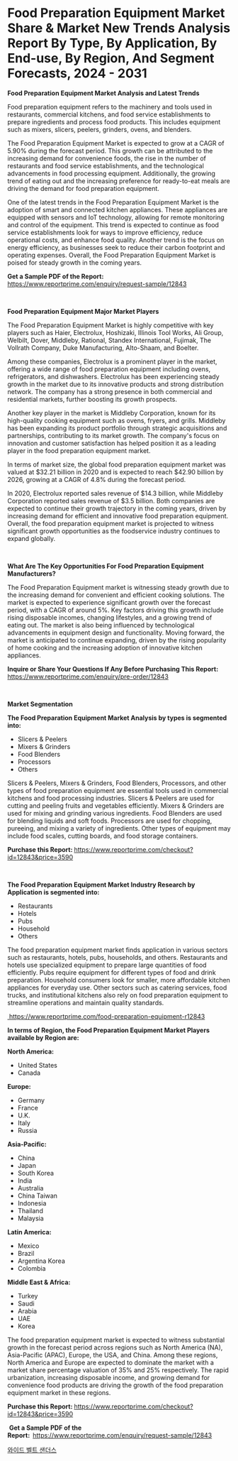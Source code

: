 <p><h1>Food Preparation Equipment Market Share & Market New Trends Analysis Report By Type, By Application, By End-use, By Region, And Segment Forecasts, 2024 - 2031</h1></p><p><strong>Food Preparation Equipment Market Analysis and Latest Trends</strong></p>
<p><p>Food preparation equipment refers to the machinery and tools used in restaurants, commercial kitchens, and food service establishments to prepare ingredients and process food products. This includes equipment such as mixers, slicers, peelers, grinders, ovens, and blenders.</p><p>The Food Preparation Equipment Market is expected to grow at a CAGR of 5.90% during the forecast period. This growth can be attributed to the increasing demand for convenience foods, the rise in the number of restaurants and food service establishments, and the technological advancements in food processing equipment. Additionally, the growing trend of eating out and the increasing preference for ready-to-eat meals are driving the demand for food preparation equipment.</p><p>One of the latest trends in the Food Preparation Equipment Market is the adoption of smart and connected kitchen appliances. These appliances are equipped with sensors and IoT technology, allowing for remote monitoring and control of the equipment. This trend is expected to continue as food service establishments look for ways to improve efficiency, reduce operational costs, and enhance food quality. Another trend is the focus on energy efficiency, as businesses seek to reduce their carbon footprint and operating expenses. Overall, the Food Preparation Equipment Market is poised for steady growth in the coming years.</p></p>
<p><strong>Get a Sample PDF of the Report:&nbsp;</strong> <a href="https://www.reportprime.com/enquiry/request-sample/12843">https://www.reportprime.com/enquiry/request-sample/12843</a></p>
<p>&nbsp;</p>
<p><strong>Food Preparation Equipment Major Market Players</strong></p>
<p><p>The Food Preparation Equipment Market is highly competitive with key players such as Haier, Electrolux, Hoshizaki, Illinois Tool Works, Ali Group, Welbilt, Dover, Middleby, Rational, Standex International, Fujimak, The Vollrath Company, Duke Manufacturing, Alto-Shaam, and Boelter. </p><p>Among these companies, Electrolux is a prominent player in the market, offering a wide range of food preparation equipment including ovens, refrigerators, and dishwashers. Electrolux has been experiencing steady growth in the market due to its innovative products and strong distribution network. The company has a strong presence in both commercial and residential markets, further boosting its growth prospects. </p><p>Another key player in the market is Middleby Corporation, known for its high-quality cooking equipment such as ovens, fryers, and grills. Middleby has been expanding its product portfolio through strategic acquisitions and partnerships, contributing to its market growth. The company's focus on innovation and customer satisfaction has helped position it as a leading player in the food preparation equipment market. </p><p>In terms of market size, the global food preparation equipment market was valued at $32.21 billion in 2020 and is expected to reach $42.90 billion by 2026, growing at a CAGR of 4.8% during the forecast period. </p><p>In 2020, Electrolux reported sales revenue of $14.3 billion, while Middleby Corporation reported sales revenue of $3.5 billion. Both companies are expected to continue their growth trajectory in the coming years, driven by increasing demand for efficient and innovative food preparation equipment. Overall, the food preparation equipment market is projected to witness significant growth opportunities as the foodservice industry continues to expand globally.</p></p>
<p>&nbsp;</p>
<p><strong>What Are The Key Opportunities For Food Preparation Equipment Manufacturers?</strong></p>
<p><p>The Food Preparation Equipment market is witnessing steady growth due to the increasing demand for convenient and efficient cooking solutions. The market is expected to experience significant growth over the forecast period, with a CAGR of around 5%. Key factors driving this growth include rising disposable incomes, changing lifestyles, and a growing trend of eating out. The market is also being influenced by technological advancements in equipment design and functionality. Moving forward, the market is anticipated to continue expanding, driven by the rising popularity of home cooking and the increasing adoption of innovative kitchen appliances.</p></p>
<p><strong>Inquire or Share Your Questions If Any Before Purchasing This Report:</strong> <a href="https://www.reportprime.com/enquiry/pre-order/12843">https://www.reportprime.com/enquiry/pre-order/12843</a></p>
<p>&nbsp;</p>
<p><strong>Market Segmentation</strong></p>
<p><strong>The Food Preparation Equipment Market Analysis by types is segmented into:</strong></p>
<p><ul><li>Slicers & Peelers</li><li>Mixers & Grinders</li><li>Food Blenders</li><li>Processors</li><li>Others</li></ul></p>
<p><p>Slicers & Peelers, Mixers & Grinders, Food Blenders, Processors, and other types of food preparation equipment are essential tools used in commercial kitchens and food processing industries. Slicers & Peelers are used for cutting and peeling fruits and vegetables efficiently. Mixers & Grinders are used for mixing and grinding various ingredients. Food Blenders are used for blending liquids and soft foods. Processors are used for chopping, pureeing, and mixing a variety of ingredients. Other types of equipment may include food scales, cutting boards, and food storage containers.</p></p>
<p><strong>Purchase this Report:&nbsp;</strong><a href="https://www.reportprime.com/checkout?id=12843&price=3590">https://www.reportprime.com/checkout?id=12843&price=3590</a></p>
<p>&nbsp;</p>
<p><strong>The Food Preparation Equipment Market Industry Research by Application is segmented into:</strong></p>
<p><ul><li>Restaurants</li><li>Hotels</li><li>Pubs</li><li>Household</li><li>Others</li></ul></p>
<p><p>The food preparation equipment market finds application in various sectors such as restaurants, hotels, pubs, households, and others. Restaurants and hotels use specialized equipment to prepare large quantities of food efficiently. Pubs require equipment for different types of food and drink preparation. Household consumers look for smaller, more affordable kitchen appliances for everyday use. Other sectors such as catering services, food trucks, and institutional kitchens also rely on food preparation equipment to streamline operations and maintain quality standards.</p></p>
<p><a href="https://www.reportprime.com/food-preparation-equipment-r12843">&nbsp;https://www.reportprime.com/food-preparation-equipment-r12843</a></p>
<p><strong>In terms of Region, the Food Preparation Equipment Market Players available by Region are:</strong></p>
<p>
    <p> <strong> North America: </strong>
        <ul>
            <li>United States</li>
            <li>Canada</li>
        </ul>
        </p> 
    <p> <strong> Europe: </strong>
        <ul>
            <li>Germany</li>
            <li>France</li>
            <li>U.K.</li>
            <li>Italy</li>
            <li>Russia</li>
        </ul>
        </p> 
    <p> <strong> Asia-Pacific: </strong>
        <ul>
            <li>China</li>
            <li>Japan</li>
            <li>South Korea</li>
            <li>India</li>
            <li>Australia</li>
            <li>China Taiwan</li>
            <li>Indonesia</li>
            <li>Thailand</li>
            <li>Malaysia</li>
        </ul>
        </p> 
    <p> <strong> Latin America: </strong>
        <ul>
            <li>Mexico</li>
            <li>Brazil</li>
            <li>Argentina Korea</li>
            <li>Colombia</li>
        </ul>
        </p> 
    <p> <strong> Middle East & Africa: </strong>
        <ul>
            <li>Turkey</li>
            <li>Saudi</li>
            <li>Arabia</li>
            <li>UAE</li>
            <li>Korea</li>
        </ul>
    </p>
    </p>
<p><p>The food preparation equipment market is expected to witness substantial growth in the forecast period across regions such as North America (NA), Asia-Pacific (APAC), Europe, the USA, and China. Among these regions, North America and Europe are expected to dominate the market with a market share percentage valuation of 35% and 25% respectively. The rapid urbanization, increasing disposable income, and growing demand for convenience food products are driving the growth of the food preparation equipment market in these regions.</p></p>
<p><strong>Purchase this Report: </strong><a href="https://www.reportprime.com/checkout?id=12843&price=3590">https://www.reportprime.com/checkout?id=12843&price=3590</a></p>
<p>&nbsp;<strong>Get a Sample PDF of the Report:&nbsp;&nbsp;</strong><a href="https://www.reportprime.com/enquiry/request-sample/12843">https://www.reportprime.com/enquiry/request-sample/12843</a></p>
<p><strong></strong></p>
<p><p><a href="https://github.com/oajzkywllm460/Market-Research-Report-List-1/blob/main/327345419069.md">와이드 벨트 샌더스</a></p></p>